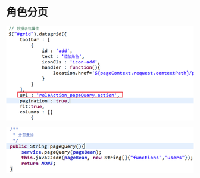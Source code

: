 # 角色分页

![](../../../.gitbook/assets/image%20%2832%29.png)

![](../../../.gitbook/assets/image%20%2831%29.png)

